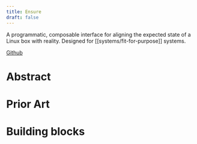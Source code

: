 ```yaml
---
title: Ensure
draft: false
---
```


A programmatic, composable interface for aligning the expected state of a Linux box with reality. Designed for [[systems/fit-for-purpose]] systems.

[Github](https://github.com/gaylatea/ensure)

# Abstract

# Prior Art

# Building blocks

